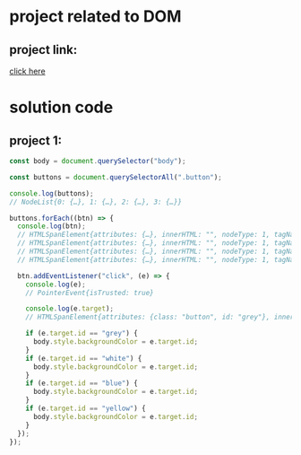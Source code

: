 # project related to DOM

## project link:

[click here](https://stackblitz.com/edit/dom-project-chaiaurcode-9hxqch?file=1-colorChanger%2Fchaiaurcode.js,index.html)

# solution code

## project 1:

```javascript
const body = document.querySelector("body");

const buttons = document.querySelectorAll(".button");

console.log(buttons);
// NodeList{0: {…}, 1: {…}, 2: {…}, 3: {…}}

buttons.forEach((btn) => {
  console.log(btn);
  // HTMLSpanElement{attributes: {…}, innerHTML: "", nodeType: 1, tagName: "span"}
  // HTMLSpanElement{attributes: {…}, innerHTML: "", nodeType: 1, tagName: "span"}
  // HTMLSpanElement{attributes: {…}, innerHTML: "", nodeType: 1, tagName: "span"}
  // HTMLSpanElement{attributes: {…}, innerHTML: "", nodeType: 1, tagName: "span"}

  btn.addEventListener("click", (e) => {
    console.log(e);
    // PointerEvent{isTrusted: true}

    console.log(e.target);
    // HTMLSpanElement{attributes: {class: "button", id: "grey"}, innerHTML: "", nodeType: 1, tagName: "span"}

    if (e.target.id == "grey") {
      body.style.backgroundColor = e.target.id;
    }
    if (e.target.id == "white") {
      body.style.backgroundColor = e.target.id;
    }
    if (e.target.id == "blue") {
      body.style.backgroundColor = e.target.id;
    }
    if (e.target.id == "yellow") {
      body.style.backgroundColor = e.target.id;
    }
  });
});
```
